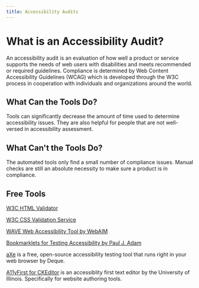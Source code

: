 ```yaml
---
title: Accessibility Audits
---
```


# What is an Accessibility Audit?

An accessibility audit is an evaluation of how well a product or service supports the needs of web users with disabilities and meets recommended or required guidelines. 
Compliance is determined by Web Content Accessibility Guidelines (WCAG) which is developed through the W3C process in cooperation with individuals and organizations around the world.

## What Can the Tools Do?

Tools can significantly decrease the amount of time used to determine accessibility issues. They are also helpful for people that are not well-versed in accessibility assessment.

## What Can't the Tools Do?

The automated tools only find a small number of compliance issues. Manual checks are still an absolute necessity to make sure a product is in compliance.

## Free Tools

[W3C HTML Validator](https://validator.w3.org/)

[W3C CSS Validation Service](https://jigsaw.w3.org/css-validator/)

[WAVE Web Accessibility Tool by WebAIM](http://wave.webaim.org/)

[Bookmarklets for Testing Accessibility by Paul J. Adam](http://pauljadam.com/bookmarklets/)

[aXe](https://www.deque.com/products/axe/) is a free, open-source accessibility testing tool that runs right in your web browser by Deque.

[A11yFirst for CKEditor](https://a11yfirst.library.illinois.edu/) is an accessiblity first text editor by the University of Illinois. Specifically for website authoring tools.
